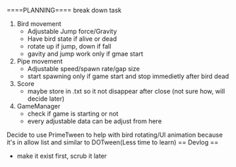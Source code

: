 ====PLANNING====
break down task
1. Bird movement
   - Adjustable Jump force/Gravity
   - Have bird state if alive or dead
   - rotate up if jump, down if fall
   - gavity and jump work only if gmae start
2. Pipe movement
   - Adjustable speed/spawn rate/gap size
   - start spawning only if game start and stop immedietly after bird dead
3. Score
   - maybe store in .txt so it not disappear after close (not sure how, will decide later)
4. GameManager
   - check if game is starting or not
   - every adjustable data can be adjust from here

Decide to use PrimeTween to help with bird rotating/UI animation because it's in allow list and similar to DOTween(Less time to learn)
== Devlog ==
- make it exist first, scrub it later